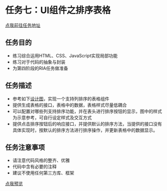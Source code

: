 # 任务七：UI组件之排序表格
[点我前往任务地址](http://ife.baidu.com/course/detail/id/118?t=1490911919982#learn)
## 任务目的
+	练习综合运用HTML、CSS、JavaScript实现局部功能
+	练习对于代码的抽象与封装
+	为第四阶段的RIA任务做准备

## 任务描述
+	参考如下[设计图](http://7xrp04.com1.z0.glb.clouddn.com/task_3_38_1.jpg)，实现一个支持列排序的表格组件
+	提供生成表格的接口，表格中的数据，表格样式尽量低耦合
+	可以配置对哪些列支持排序功能，并在表头进行排序按钮的显示，图中的样式为示意参考，可自行设定样式及交互方式
+	提供点击排序按钮后的响应接口，并提供默认的排序方法，当提供的接口没有具体实现时，按默认的排序方法进行排序操作，并更新表格中的数据显示。


## 任务注意事项
+	请注意代码风格的整齐、优雅
+	代码中含有必要的注释
+	建议不使用任何第三方库、框架

[点我预览](https://cdn.rawgit.com/RAAMENN/ife2017/b1fda376/%E8%80%80%E8%80%80%E5%AD%A6%E9%99%A2/task7/task7.html)